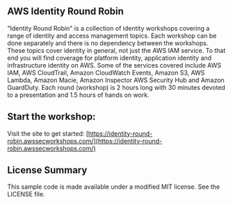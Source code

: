 ## AWS Identity Round Robin

"Identity Round Robin" is a collection of identity workshops covering a range of identity and access management topics. Each workshop can be done separately and there is no dependency between the workshops. These topics cover identity in general, not just the AWS IAM service. To that end you will find coverage for platform identity, application identity and infrastructure identity on AWS. Some of the services covered include AWS IAM, AWS CloudTrail, Amazon CloudWatch Events, Amazon S3, AWS Lambda, Amazon Macie, Amazon Inspector AWS Security Hub and Amazon GuardDuty. Each round (workshop) is 2 hours long with 30 minutes devoted to a presentation and 1.5 hours of hands on work.

## Start the workshop:

Visit the site to get started: [https://identity-round-robin.awssecworkshops.com/](https://identity-round-robin.awssecworkshops.com/)

## License Summary

This sample code is made available under a modified MIT license. See the LICENSE file.
